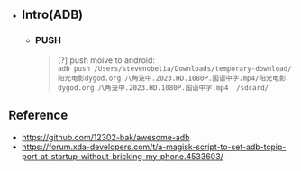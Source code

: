 * ## Intro(ADB)

    + ### PUSH

        > [?] push moive to android: 
        <br>`adb push /Users/stevenobelia/Downloads/temporary-download/阳光电影dygod.org.八角笼中.2023.HD.1080P.国语中字.mp4/阳光电影dygod.org.八角笼中.2023.HD.1080P.国语中字.mp4  /sdcard/`

## Reference
* https://github.com/12302-bak/awesome-adb
* https://forum.xda-developers.com/t/a-magisk-script-to-set-adb-tcpip-port-at-startup-without-bricking-my-phone.4533603/